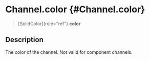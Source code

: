 Channel.color {#Channel.color}
=============

> [SolidColor]{role="ref"} **color**

Description
-----------

The color of the channel. Not valid for component channels.
